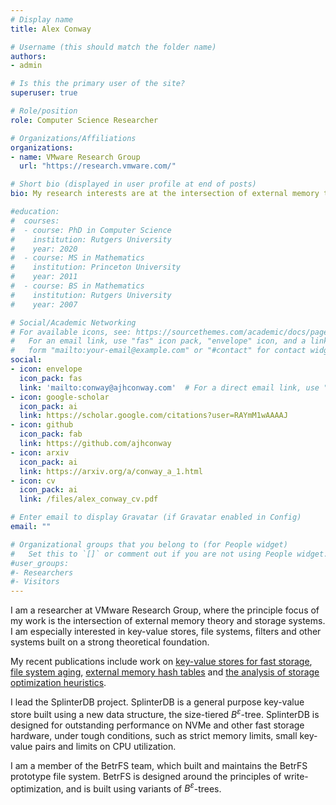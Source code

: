 ```yaml
---
# Display name
title: Alex Conway

# Username (this should match the folder name)
authors:
- admin

# Is this the primary user of the site?
superuser: true

# Role/position
role: Computer Science Researcher

# Organizations/Affiliations
organizations:
- name: VMware Research Group
  url: "https://research.vmware.com/"

# Short bio (displayed in user profile at end of posts)
bio: My research interests are at the intersection of external memory theory and storage systems.

#education:
#  courses:
#  - course: PhD in Computer Science
#    institution: Rutgers University
#    year: 2020
#  - course: MS in Mathematics
#    institution: Princeton University
#    year: 2011
#  - course: BS in Mathematics
#    institution: Rutgers University
#    year: 2007

# Social/Academic Networking
# For available icons, see: https://sourcethemes.com/academic/docs/page-builder/#icons
#   For an email link, use "fas" icon pack, "envelope" icon, and a link in the
#   form "mailto:your-email@example.com" or "#contact" for contact widget.
social:
- icon: envelope
  icon_pack: fas
  link: 'mailto:conway@ajhconway.com'  # For a direct email link, use "mailto:test@example.org".
- icon: google-scholar
  icon_pack: ai
  link: https://scholar.google.com/citations?user=RAYmM1wAAAAJ
- icon: github
  icon_pack: fab
  link: https://github.com/ajhconway
- icon: arxiv
  icon_pack: ai
  link: https://arxiv.org/a/conway_a_1.html
- icon: cv
  icon_pack: ai
  link: /files/alex_conway_cv.pdf

# Enter email to display Gravatar (if Gravatar enabled in Config)
email: ""

# Organizational groups that you belong to (for People widget)
#   Set this to `[]` or comment out if you are not using People widget.
#user_groups:
#- Researchers
#- Visitors
---
```


I am a researcher at VMware Research Group, where the principle focus of my
work is the intersection of external memory theory and storage systems. I am
especially interested in key-value stores, file systems, filters and other
systems built on a strong theoretical foundation.

My recent publications include work on [key-value stores for fast
storage](https://www.usenix.org/system/files/atc20-conway.pdf), [file system
aging](https://www.cs.unc.edu/~porter/pubs/fast17.pdf), [external memory hash
tables](http://drops.dagstuhl.de/opus/volltexte/2018/9043/pdf/LIPIcs-ICALP-2018-39.pdf)
and [the analysis of storage optimization
heuristics](https://epubs.siam.org/doi/pdf/10.1137/1.9781611975482.155).

I lead the SplinterDB project. SplinterDB is a general purpose
key-value store built using a new data structure, the size-tiered
$B^\varepsilon$-tree. SplinterDB is designed for outstanding performance on
NVMe and other fast storage hardware, under tough conditions, such as strict memory
limits, small key-value pairs and limits on CPU utilization.

I am a member of the BetrFS team, which built and maintains the BetrFS
prototype file system. BetrFS is designed around the principles of
write-optimization, and is built using variants of $B^\varepsilon$-trees.
